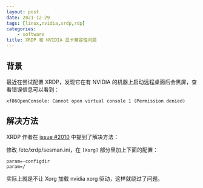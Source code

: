 ```yaml
---
layout: post
date: 2021-12-29
tags: [linux,nvidia,xrdp,rdp]
categories:
    - software
title: XRDP 和 NVIDIA 显卡兼容性问题
---
```


## 背景

最近在尝试配置 XRDP，发现它在有 NVIDIA 的机器上启动远程桌面后会黑屏，查看错误信息可以看到：

```
xf86OpenConsole: Cannot open virtual console 1 (Permission denied)
```

## 解决方法

XRDP 作者在 [issue #2010](https://github.com/neutrinolabs/xrdp/issues/2010#issuecomment-942561105) 中提到了解决方法：

修改 /etc/xrdp/sesman.ini，在 `[Xorg]` 部分里加上下面的配置：

```
param=-configdir
param=/
```

实际上就是不让 Xorg 加载 nvidia xorg 驱动，这样就绕过了问题。